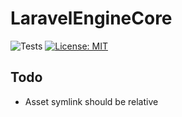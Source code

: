 # LaravelEngineCore

![Tests](https://github.com/paulhenri-l/laravel-engine-core/workflows/Tests/badge.svg)
[![License: MIT](https://img.shields.io/badge/License-MIT-blue.svg)](LICENSE)

## Todo

- Asset symlink should be relative
